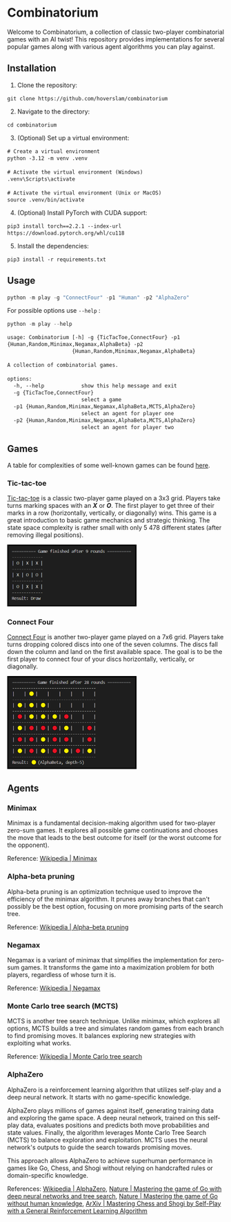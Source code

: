 # Combinatorium

Welcome to Combinatorium, a collection of classic two-player combinatorial games with an AI twist! This repository provides implementations for several popular games along with various agent algorithms you can play against.


## Installation

1. Clone the repository:

```
git clone https://github.com/hoverslam/combinatorium
```

2. Navigate to the directory:

```
cd combinatorium
```

3. (Optional) Set up a virtual environment:

```
# Create a virtual environment
python -3.12 -m venv .venv

# Activate the virtual environment (Windows)
.venv\Scripts\activate

# Activate the virtual environment (Unix or MacOS)
source .venv/bin/activate
```

4. (Optional) Install PyTorch with CUDA support:

```
pip3 install torch==2.2.1 --index-url https://download.pytorch.org/whl/cu118
```

5. Install the dependencies:

```
pip3 install -r requirements.txt
```


## Usage

```powershell
python -m play -g "ConnectFour" -p1 "Human" -p2 "AlphaZero"
```

For possible options use ```--help``` :
```powershell
python -m play --help
```
```
usage: Combinatorium [-h] -g {TicTacToe,ConnectFour} -p1 {Human,Random,Minimax,Negamax,AlphaBeta} -p2
                     {Human,Random,Minimax,Negamax,AlphaBeta}

A collection of combinatorial games.

options:
  -h, --help            show this help message and exit
  -g {TicTacToe,ConnectFour}
                        select a game
  -p1 {Human,Random,Minimax,Negamax,AlphaBeta,MCTS,AlphaZero}
                        select an agent for player one
  -p2 {Human,Random,Minimax,Negamax,AlphaBeta,MCTS,AlphaZero}
                        select an agent for player two
```

## Games

A table for complexities of some well-known games can be found [here](https://en.wikipedia.org/wiki/Game_complexity#Complexities_of_some_well-known_games).

### Tic-tac-toe

[Tic-tac-toe](https://en.wikipedia.org/wiki/Tic-tac-toe) is a classic two-player game played on a 3x3 grid. Players take turns marking spaces with an ***X*** or ***O***. The first player to get three of their marks in a row (horizontally, vertically, or diagonally) wins. This game is a great introduction to basic game mechanics and strategic thinking. The state space complexity is rather small with only 5 478 different states (after removing illegal positions).

<img src="./img/tic_tac_toe.png" alt="Final results of a Tic-tac-toe game" style="width:300px; height:auto;">

### Connect Four

[Connect Four](https://en.wikipedia.org/wiki/Connect_Four) is another two-player game played on a 7x6 grid. Players take turns dropping colored discs into one of the seven columns. The discs fall down the column and land on the first available space. The goal is to be the first player to connect four of your discs horizontally, vertically, or diagonally.

<img src="./img/connect_four.png" alt="Final results of a Connect Four game" style="width:300px; height:auto;">

## Agents

### Minimax

Minimax is a fundamental decision-making algorithm used for two-player zero-sum games. It explores all possible game continuations and chooses the move that leads to the best outcome for itself (or the worst outcome for the opponent).

Reference: [Wikipedia | Minimax](https://en.wikipedia.org/wiki/Minimax)

### Alpha-beta pruning

Alpha-beta pruning is an optimization technique used to improve the efficiency of the minimax algorithm. It prunes away branches that can't possibly be the best option, focusing on more promising parts of the search tree.

Reference: [Wikipedia | Alpha–beta pruning](https://en.wikipedia.org/wiki/Alpha%E2%80%93beta_pruning)

### Negamax

Negamax is a variant of minimax that simplifies the implementation for zero-sum games. It transforms the game into a maximization problem for both players, regardless of whose turn it is.

Reference: [Wikipedia | Negamax](https://en.wikipedia.org/wiki/Negamax)

### Monte Carlo tree search (MCTS)

MCTS is another tree search technique. Unlike minimax, which explores all options, MCTS builds a tree and simulates random games from each branch to find promising moves. It balances exploring new strategies with exploiting what works.

Reference: [Wikipedia | Monte Carlo tree search](https://en.wikipedia.org/wiki/Monte_Carlo_tree_search)

### AlphaZero

AlphaZero is a reinforcement learning algorithm that utilizes self-play and a deep neural network. It starts with no game-specific knowledge.

AlphaZero plays millions of games against itself, generating training data and exploring the game space. A deep neural network, trained on this self-play data, evaluates positions and predicts both move probabilities and state values. Finally, the algorithm leverages Monte Carlo Tree Search (MCTS) to balance exploration and exploitation. MCTS uses the neural network's outputs to guide the search towards promising moves.

This approach allows AlphaZero to achieve superhuman performance in games like Go, Chess, and Shogi without relying on handcrafted rules or domain-specific knowledge.

References: [Wikipedia | AlphaZero](https://de.wikipedia.org/wiki/AlphaZero), [Nature | Mastering the game of Go with deep neural networks and tree search](https://www.nature.com/articles/nature16961), [Nature | Mastering the game of Go without human knowledge](https://www.nature.com/articles/nature24270), [ArXiv | Mastering Chess and Shogi by Self-Play with a General Reinforcement Learning Algorithm](https://arxiv.org/abs/1712.01815)

